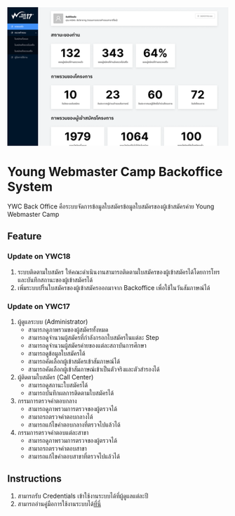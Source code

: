 <center><img src="docs/dashboard.png" /></center>
<h1>Young Webmaster Camp Backoffice System</h1>
<p>YWC Back Office คือระบบจัดการข้อมูลใบสมัครข้อมูลใบสมัครของผู้เข้าสมัครค่าย Young Webmaster Camp</p>

## Feature

### Update on YWC18
1. ระบบติดตามใบสมัคร ให้คณะดำเนินงานสามารถติดตามใบสมัครของผู้เข้าสมัครได้โดยการโทร และบันทึกสถานะของผู้เข้าสมัครได้
2. เพิ่มระบบปริ้นใบสมัครของผู้เข้าสมัครออกมาจาก Backoffice เพื่อใช้ในวันสัมภาษณ์ได้

### Update on YWC17
1. ผู้ดูแลระบบ (Administrator)
   - สามารภดูภาพรวมของผู้สมัครทั้งหมด
   - สามารถดูจำนวนผู้สมัครที่กำลังกรอกใบสมัครในแต่ละ Step
   - สามารถดูจำนวนผู้สมัครค่ายของแต่ละสถาบันการศึกษา
   - สามารถดูข้อมูลใบสมัครได้
   - สามารถคัดเลือกผู้เข้าสมัครเข้าสัมภาษณ์ได้
   - สามารถคัดเลือกผู้เข้าสัมภาษณ์เข้าเป็นตัวจริงและตัวสำรองได้
2. ผู้ติดตามใบสมัคร (Call Center)
   - สามารถดูสถานะใบสมัครได้
   - สามารถบันทึกผลการติดตามใบสมัครได้
3. กรรมการตรวจคำตอบกลาง
   - สามารถดูภาพรวมการตรวจของผู้ตรวจได้
   - สามาถรถตรวจคำตอบกลางได้
   - สามารถแก้ไขคำตอบกลางที่ตรวจไปแล้วได้
4. กรรมการตรวจคำตอบแต่ละสาขา
   - สามารถดูภาพรวมการตรวจของผู้ตรวจได้
   - สามาถรถตรวจคำตอบสาขา
   - สามารถแก้ไขคำตอบสาขาที่ตรวจไปแล้วได้

## Instructions
1. สามารถรับ Credentials เข้าใช้งานระบบได้ที่ผู้ดูแลแต่ละปี
2. สามารถอ่านคู่มือการใช้งานระบบได้<a href="https://drive.google.com/file/d/1-I-YRvyOpbPP1-UoWFgHtcyd70tCrAK8/view?usp=sharing">ที่นี่</a>
